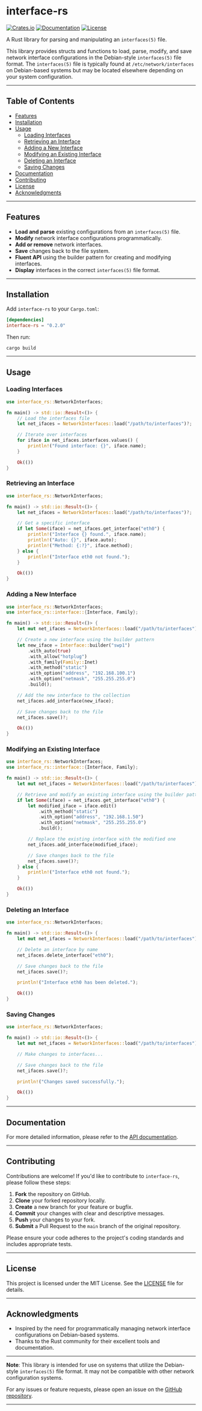 # interface-rs

[![Crates.io](https://img.shields.io/crates/v/interface-rs.svg)](https://crates.io/crates/interface-rs)
[![Documentation](https://docs.rs/interface-rs/badge.svg)](https://docs.rs/interface-rs)
[![License](https://img.shields.io/crates/l/interface-rs.svg)](https://github.com/wiggels/interface-rs/blob/main/LICENSE)

A Rust library for parsing and manipulating an `interfaces(5)` file.

This library provides structs and functions to load, parse, modify, and save network interface configurations in the Debian-style `interfaces(5)` file format. The `interfaces(5)` file is typically found at `/etc/network/interfaces` on Debian-based systems but may be located elsewhere depending on your system configuration.

---

## Table of Contents

- [Features](#features)
- [Installation](#installation)
- [Usage](#usage)
  - [Loading Interfaces](#loading-interfaces)
  - [Retrieving an Interface](#retrieving-an-interface)
  - [Adding a New Interface](#adding-a-new-interface)
  - [Modifying an Existing Interface](#modifying-an-existing-interface)
  - [Deleting an Interface](#deleting-an-interface)
  - [Saving Changes](#saving-changes)
- [Documentation](#documentation)
- [Contributing](#contributing)
- [License](#license)
- [Acknowledgments](#acknowledgments)

---

## Features

- **Load and parse** existing configurations from an `interfaces(5)` file.
- **Modify** network interface configurations programmatically.
- **Add or remove** network interfaces.
- **Save** changes back to the file system.
- **Fluent API** using the builder pattern for creating and modifying interfaces.
- **Display** interfaces in the correct `interfaces(5)` file format.

---

## Installation

Add `interface-rs` to your `Cargo.toml`:

```toml
[dependencies]
interface-rs = "0.2.0"
```

Then run:

```shell
cargo build
```

---

## Usage

### Loading Interfaces

```rust
use interface_rs::NetworkInterfaces;

fn main() -> std::io::Result<()> {
    // Load the interfaces file
    let net_ifaces = NetworkInterfaces::load("/path/to/interfaces")?;

    // Iterate over interfaces
    for iface in net_ifaces.interfaces.values() {
        println!("Found interface: {}", iface.name);
    }

    Ok(())
}
```

### Retrieving an Interface

```rust
use interface_rs::NetworkInterfaces;

fn main() -> std::io::Result<()> {
    let net_ifaces = NetworkInterfaces::load("/path/to/interfaces")?;

    // Get a specific interface
    if let Some(iface) = net_ifaces.get_interface("eth0") {
        println!("Interface {} found.", iface.name);
        println!("Auto: {}", iface.auto);
        println!("Method: {:?}", iface.method);
    } else {
        println!("Interface eth0 not found.");
    }

    Ok(())
}
```

### Adding a New Interface

```rust
use interface_rs::NetworkInterfaces;
use interface_rs::interface::{Interface, Family};

fn main() -> std::io::Result<()> {
    let mut net_ifaces = NetworkInterfaces::load("/path/to/interfaces")?;

    // Create a new interface using the builder pattern
    let new_iface = Interface::builder("swp1")
        .with_auto(true)
        .with_allow("hotplug")
        .with_family(Family::Inet)
        .with_method("static")
        .with_option("address", "192.168.100.1")
        .with_option("netmask", "255.255.255.0")
        .build();

    // Add the new interface to the collection
    net_ifaces.add_interface(new_iface);

    // Save changes back to the file
    net_ifaces.save()?;

    Ok(())
}
```

### Modifying an Existing Interface

```rust
use interface_rs::NetworkInterfaces;
use interface_rs::interface::{Interface, Family};

fn main() -> std::io::Result<()> {
    let mut net_ifaces = NetworkInterfaces::load("/path/to/interfaces")?;

    // Retrieve and modify an existing interface using the builder pattern
    if let Some(iface) = net_ifaces.get_interface("eth0") {
        let modified_iface = iface.edit()
            .with_method("static")
            .with_option("address", "192.168.1.50")
            .with_option("netmask", "255.255.255.0")
            .build();

        // Replace the existing interface with the modified one
        net_ifaces.add_interface(modified_iface);

        // Save changes back to the file
        net_ifaces.save()?;
    } else {
        println!("Interface eth0 not found.");
    }

    Ok(())
}
```

### Deleting an Interface

```rust
use interface_rs::NetworkInterfaces;

fn main() -> std::io::Result<()> {
    let mut net_ifaces = NetworkInterfaces::load("/path/to/interfaces")?;

    // Delete an interface by name
    net_ifaces.delete_interface("eth0");

    // Save changes back to the file
    net_ifaces.save()?;

    println!("Interface eth0 has been deleted.");

    Ok(())
}
```

### Saving Changes

```rust
use interface_rs::NetworkInterfaces;

fn main() -> std::io::Result<()> {
    let mut net_ifaces = NetworkInterfaces::load("/path/to/interfaces")?;

    // Make changes to interfaces...

    // Save changes back to the file
    net_ifaces.save()?;

    println!("Changes saved successfully.");

    Ok(())
}
```

---

## Documentation

For more detailed information, please refer to the [API documentation](https://docs.rs/interface-rs).

---

## Contributing

Contributions are welcome! If you'd like to contribute to `interface-rs`, please follow these steps:

1. **Fork** the repository on GitHub.
2. **Clone** your forked repository locally.
3. **Create** a new branch for your feature or bugfix.
4. **Commit** your changes with clear and descriptive messages.
5. **Push** your changes to your fork.
6. **Submit** a Pull Request to the `main` branch of the original repository.

Please ensure your code adheres to the project's coding standards and includes appropriate tests.

---

## License

This project is licensed under the MIT License. See the [LICENSE](https://github.com/wiggels/interface-rs/blob/main/LICENSE) file for details.

---

## Acknowledgments

- Inspired by the need for programmatically managing network interface configurations on Debian-based systems.
- Thanks to the Rust community for their excellent tools and documentation.

---

**Note**: This library is intended for use on systems that utilize the Debian-style `interfaces(5)` file format. It may not be compatible with other network configuration systems.

For any issues or feature requests, please open an issue on the [GitHub repository](https://github.com/wiggels/interface-rs).

---
